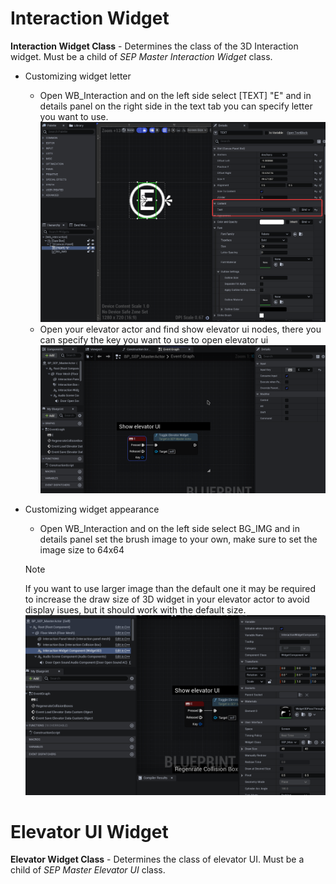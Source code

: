 # Interaction Widget

**Interaction Widget Class** - Determines the class of the 3D Interaction widget. Must be a child of _SEP Master Interaction Widget_ class.

- Customizing widget letter
    - Open WB_Interaction and on the left side select [TEXT] "E" and in details panel on the right side in the text tab you can specify letter you want to use. <br>![ChangingLetter](/img/UnrealEditor_fcCeS1DHnk.png)
    - Open your elevator actor and find show elevator ui nodes, there you can specify the key you want to use to open elevator ui <br>![Key](/img/UnrealEditor_1Ea5wtUoFZ.png)

- Customizing widget appearance
    - Open WB_Interaction and on the left side select BG_IMG and in details panel set the brush image to your own, make sure to set the image size to 64x64
    >[!Note]
    >If you want to use larger image than the default one it may be required to increase the draw size of 3D widget in your elevator actor to avoid display isues, but it should work with the default size.<br> ![Draw Size](/img/UnrealEditor_nfHPAvIiJ3.png)

# Elevator UI Widget

**Elevator Widget Class** - Determines the class of elevator UI. Must be a child of _SEP Master Elevator UI_ class.